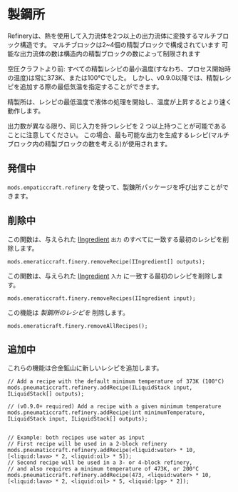 # 製鋼所

Refineryは、熱を使用して入力流体を2つ以上の出力流体に変換するマルチブロック構造です。 マルチブロックは2~4個の精製ブロックで構成されています 可能な出力流体の数は構造内の精製ブロックの数によって制限されます

空圧クラフトより前: すべての精製レシピの最小温度(すなわち、プロセス開始時の温度)は常に373K、または100°Cでした。 しかし、v0.9.0以降では、精製レシピを追加する際の最低気温を指定することができます。

精製所は、レシピの最低温度で液体の処理を開始し、温度が上昇するとより速く動作します。

出力数が異なる限り、同じ入力を持つレシピを 2 つ以上持つことが可能であることに注意してください。 この場合、最も可能な出力を生成するレシピ(マルチブロック内の精製ブロックの数を考える)が使用されます。

## 発信中

`mods.empaticcraft.refinery` を使って、製錬所パッケージを呼び出すことができます。

## 削除中

この関数は、与えられた [IIngredient](/Vanilla/Variable_Types/IIngredient/) `出力` のすべてに一致する最初のレシピを削除します。

```zenscript
mods.emeraticcraft.finery.removeRecipe(IIngredient[] outputs);
```

この関数は、与えられた [IIngredient](/Vanilla/Variable_Types/IIngredient/) `入力` に一致する最初のレシピを削除します。

```zenscript
mods.emeraticcraft.finery.removeRecipes(IIngredient input);
```

この機能は *製鋼所のレシピを* 削除します。

```zenscript
mods.emeraticraft.finery.removeAllRecipes();
```

## 追加中

これらの機能は合金鉱山に新しいレシピを追加します。

```zenscript
// Add a recipe with the default minimum temperature of 373K (100°C)
mods.pneumaticcraft.refinery.addRecipe(ILiquidStack input, ILiquidStack[] outputs);

// (v0.9.0+ required) Add a recipe with a given minimum temperature
mods.pneumaticcraft.refinery.addRecipe(int minimumTemperature, ILiquidStack input, ILiquidStack[] outputs);


// Example: both recipes use water as input
// First recipe will be used in a 2-block refinery
mods.pneumaticcraft.refinery.addRecipe(<liquid:water> * 10, [<liquid:lava> * 2, <liquid:oil> * 5]);
// Second recipe will be used in a 3- or 4-block refinery,
// and also requires a minimum temperature of 473K, or 200°C
mods.pneumaticcraft.refinery.addRecipe(473, <liquid:water> * 10, [<liquid:lava> * 2, <liquid:oil> * 5, <liquid:lpg> * 2]);
```